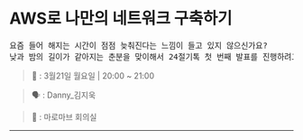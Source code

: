 # AWS로 나만의 네트워크 구축하기
<pre>
요즘 들어 해지는 시간이 점점 늦춰진다는 느낌이 들고 있지 않으신가요?
낮과 밤의 길이가 같아지는 춘분을 맞이해서 24절기톡 첫 번째 발표를 진행하려고 합니다.</pre>
</pre>

> 📆 : 3월21일 월요일 | 20:00 ~ 21:00

> 🗣 : Danny\_김지욱

> 📍 :  마로마브 회의실

-----

